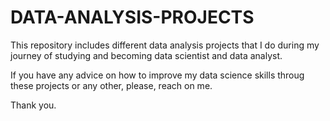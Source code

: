 # DATA-ANALYSIS-PROJECTS

This repository includes different data analysis projects that I do during my journey of studying and becoming data scientist and data analyst.

If you have any advice on how to improve my data science skills throug these projects or any other,  please, reach on me.

Thank you.

